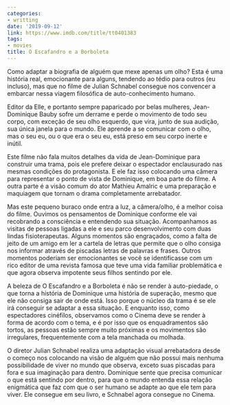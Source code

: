 ```yaml
---
categories:
- writting
date: '2019-09-12'
link: https://www.imdb.com/title/tt0401383
tags:
- movies
title: O Escafandro e a Borboleta
---
```


Como adaptar a biografia de alguém que mexe apenas um olho? Esta é uma história real, emocionante para alguns, tendendo ao tédio para outros (eu incluso), mas que no filme de Julian Schnabel consegue nos convencer a embarcar nessa viagem filosófica de auto-conhecimento humano.

Editor da Elle, e portanto sempre paparicado por belas mulheres, Jean-Dominique Bauby sofre um derrame e perde o movimento de todo seu corpo, com exceção de seu olho esquerdo, que vira, junto de sua audição, sua única janela para o mundo. Ele aprende a se comunicar com o olho, mas o seu eu, ou o que era o seu eu, está preso em seu corpo inerte e inútil.

Este filme não fala muitos detalhes da vida de Jean-Dominique para construir uma trama, pois ele prefere deixar o espectador enclausurado nas mesmas condições do protagonista. E ele faz isso colocando uma câmera para representar o ponto de vista de Dominique, em boa parte do filme. A outra parte é a visão comum do ator Mathieu Amalric e uma preparação e maquiagem que tornam o drama completamente arrebatador.

Mas este pequeno buraco onde entra a luz, a câmera/olho, é a melhor coisa do filme. Ouvimos os pensamentos de Dominique conforme ele vai recobrando a consciência e entendendo sua situação. Acompanhamos as visitas de pessoas ligadas a ele e seu parco desenvolvimento com duas lindas fisioterapeutas. Alguns momentos são engraçados, como a falta de jeito de um amigo em ler a cartela de letras que permite que o olho consiga nos informar através de piscadas letras de palavras e frases. Outros momentos poderiam ser emocionantes se você se identificasse com um rico editor de uma revista famosa que teve uma vida familiar problemática e que agora observa impotente seus filhos sentindo por ele.

A beleza de O Escafandro e a Borboleta é não se render à auto-piedade, o que torna a história de Dominique uma história de superação, mesmo que ele não consiga sair de onde está. Isso porque o núcleo da trama é se ele irá conseguir se adaptar a essa situação. E enquanto isso, como espectadores cinéfilos, observamos como o Cinema deve se render à forma de acordo com o tema, e é por isso que os enquadramentos são tortos, as pessoas estão sempre muito próximas e os movimentos são irregulares, frequentemente com a tela manchada ou molhada.

O diretor Julian Schnabel realiza uma adaptação visual arrebatadora desde o começo nos colocando na visão de alguém que não possui mais nenhuma possibilidade de viver no mundo que observa, exceto suas piscadas para fora e sua imaginação para dentro. Dominique sente que precisa comunicar o que está sentindo por dentro, para que o mundo entenda essa relação enigmática que faz com que o ser humano se adapte ao que ele tem para viver. Ele consegue em seu livro, e Schnabel agora consegue no Cinema.